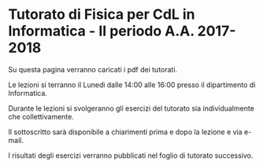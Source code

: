 # Tutorato di Fisica per CdL in Informatica - II periodo A.A. 2017-2018

Su questa pagina verranno caricati i pdf dei tutorati.  

Le lezioni si terranno il Lunedì dalle 14:00 alle 16:00 presso il dipartimento di Informatica.

Durante le lezioni si svolgeranno gli esercizi del tutorato sia individualmente che collettivamente.

Il sottoscritto sarà disponibile a chiarimenti prima e dopo la lezione e via e-mail.

I risultati degli esercizi verranno pubblicati nel foglio di tutorato successivo.
